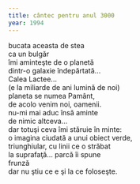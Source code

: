 ```yaml
---
title: cântec pentru anul 3000
year: 1994
---
```


bucata aceasta de stea  
ca un bulgăr  
îmi aminteşte de o planetă  
dintr-o galaxie îndepărtată...  
Calea Lactee...  
(e la miliarde de ani lumină de noi)  
planeta se numea Pamânt,  
de acolo venim noi, oamenii.  
nu-mi mai aduc însă aminte  
de nimic altceva...  
dar totuşi ceva îmi stăruie în minte:  
o imagina ciudată a unui obiect verde,  
triunghiular, cu linii ce o străbat  
la suprafaţă... parcă îi spune  
frunză  
dar nu ştiu ce e şi la ce foloseşte.
